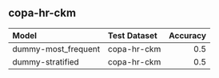 ## copa-hr-ckm

| Model               | Test Dataset   |   Accuracy |
|:--------------------|:---------------|-----------:|
| dummy-most_frequent | copa-hr-ckm    |        0.5 |
| dummy-stratified    | copa-hr-ckm    |        0.5 |